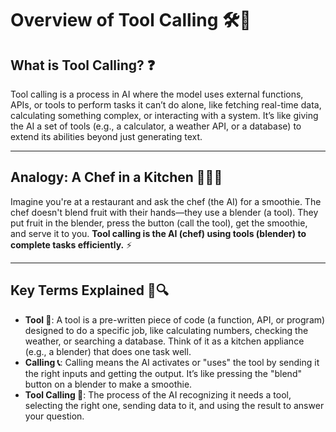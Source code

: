<body>
  <h1>Overview of Tool Calling 🛠️🤖</h1>
  
  <h2><b>What is Tool Calling? ❓</b></h2>
  <p>
    Tool calling is a process in AI where the model uses external functions, APIs, or tools to perform tasks it can’t do alone,
    like fetching real-time data, calculating something complex, or interacting with a system. It’s like giving the AI a set of tools
    (e.g., a calculator, a weather API, or a database) to extend its abilities beyond just generating text.
  </p>

  <hr>

  
  <h2><b>Analogy: A Chef in a Kitchen 👨‍🍳🍹</b></h2>
  <p>
    Imagine you're at a restaurant and ask the chef (the AI) for a smoothie. The chef doesn't blend fruit with their hands—they use a blender (a tool). 
    They put fruit in the blender, press the button (call the tool), get the smoothie, and serve it to you. 
    <b>Tool calling is the AI (chef) using tools (blender) to complete tasks efficiently.</b> ⚡
  </p>

  <hr>

  <h2><b>Key Terms Explained 📖🔍</b></h2>
  <ul>
    <li>
      <b>Tool 🧰</b>: A tool is a pre-written piece of code (a function, API, or program) designed to do a specific job, 
      like calculating numbers, checking the weather, or searching a database. Think of it as a kitchen appliance 
      (e.g., a blender) that does one task well.
    </li>
    <li>
      <b>Calling 📞</b>: Calling means the AI activates or "uses" the tool by sending it the right inputs and getting the output. 
      It’s like pressing the "blend" button on a blender to make a smoothie.
    </li>
    <li>
      <b>Tool Calling 🔄</b>: The process of the AI recognizing it needs a tool, selecting the right one, sending data to it, 
      and using the result to answer your question.
    </li>
  </ul>


</body>
